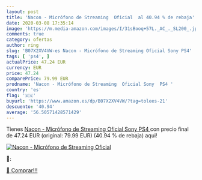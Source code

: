 ```yaml
---
layout: post
title: 'Nacon - Micrófono de Streaming  Oficial  al 40.94 % de rebaja'
date: 2020-03-08 17:35:14
image: 'https://m.media-amazon.com/images/I/31sBooq+57L._AC_._SL200_.jpg'
comments: true
category: ofertas
author: ring
slug: 'B07X2XV4VW-es Nacon - Micrófono de Streaming Oficial Sony PS4'
tags: [ 'ps4', ]
actualPrice: 47.24 EUR
currency: EUR
price: 47.24
comparePrice: 79.99 EUR
prodname: 'Nacon - Micrófono de Streaming  Oficial Sony  PS4 '
country: 'es'
flag: '🇪🇸'
buyurl: 'https://www.amazon.es/dp/B07X2XV4VW/?tag=tolees-21'
descuento: '40.94'
average: '56.50571428571429'
---
```


Tienes [Nacon - Micrófono de Streaming  Oficial Sony  PS4 ](https://www.amazon.es/dp/B07X2XV4VW/?tag=tolees-21) con precio final de  47.24 EUR (original: 79.99 EUR) (40.94 %  de rebaja) aqui!

[![Nacon - Micrófono de Streaming  Oficial ](https://m.media-amazon.com/images/I/31sBooq+57L._AC_._SL200_.jpg)](https://www.amazon.es/dp/B07X2XV4VW/?tag=tolees-21)

🔎:


[🛒 Comprar!!!](https://www.amazon.es/dp/B07X2XV4VW/?tag=tolees-21)
